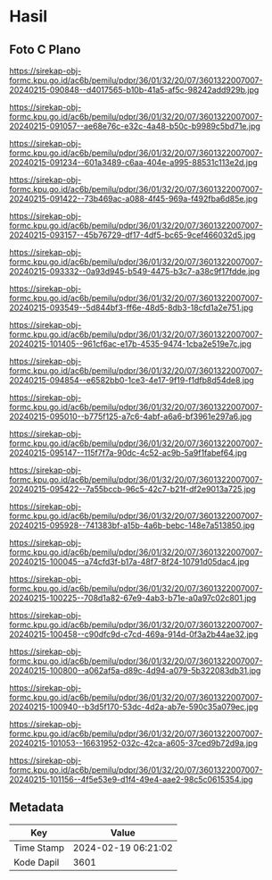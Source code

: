 # Hasil

## Foto C Plano

https://sirekap-obj-formc.kpu.go.id/ac6b/pemilu/pdpr/36/01/32/20/07/3601322007007-20240215-090848--d4017565-b10b-41a5-af5c-98242add929b.jpg

https://sirekap-obj-formc.kpu.go.id/ac6b/pemilu/pdpr/36/01/32/20/07/3601322007007-20240215-091057--ae68e76c-e32c-4a48-b50c-b9989c5bd71e.jpg

https://sirekap-obj-formc.kpu.go.id/ac6b/pemilu/pdpr/36/01/32/20/07/3601322007007-20240215-091234--601a3489-c6aa-404e-a995-88531c113e2d.jpg

https://sirekap-obj-formc.kpu.go.id/ac6b/pemilu/pdpr/36/01/32/20/07/3601322007007-20240215-091422--73b469ac-a088-4f45-969a-f492fba6d85e.jpg

https://sirekap-obj-formc.kpu.go.id/ac6b/pemilu/pdpr/36/01/32/20/07/3601322007007-20240215-093157--45b76729-df17-4df5-bc65-9cef466032d5.jpg

https://sirekap-obj-formc.kpu.go.id/ac6b/pemilu/pdpr/36/01/32/20/07/3601322007007-20240215-093332--0a93d945-b549-4475-b3c7-a38c9f17fdde.jpg

https://sirekap-obj-formc.kpu.go.id/ac6b/pemilu/pdpr/36/01/32/20/07/3601322007007-20240215-093549--5d844bf3-ff6e-48d5-8db3-18cfd1a2e751.jpg

https://sirekap-obj-formc.kpu.go.id/ac6b/pemilu/pdpr/36/01/32/20/07/3601322007007-20240215-101405--961cf6ac-e17b-4535-9474-1cba2e519e7c.jpg

https://sirekap-obj-formc.kpu.go.id/ac6b/pemilu/pdpr/36/01/32/20/07/3601322007007-20240215-094854--e6582bb0-1ce3-4e17-9f19-f1dfb8d54de8.jpg

https://sirekap-obj-formc.kpu.go.id/ac6b/pemilu/pdpr/36/01/32/20/07/3601322007007-20240215-095010--b775f125-a7c6-4abf-a6a6-bf3961e297a6.jpg

https://sirekap-obj-formc.kpu.go.id/ac6b/pemilu/pdpr/36/01/32/20/07/3601322007007-20240215-095147--115f7f7a-90dc-4c52-ac9b-5a9f1fabef64.jpg

https://sirekap-obj-formc.kpu.go.id/ac6b/pemilu/pdpr/36/01/32/20/07/3601322007007-20240215-095422--7a55bccb-96c5-42c7-b21f-df2e9013a725.jpg

https://sirekap-obj-formc.kpu.go.id/ac6b/pemilu/pdpr/36/01/32/20/07/3601322007007-20240215-095928--741383bf-a15b-4a6b-bebc-148e7a513850.jpg

https://sirekap-obj-formc.kpu.go.id/ac6b/pemilu/pdpr/36/01/32/20/07/3601322007007-20240215-100045--a74cfd3f-b17a-48f7-8f24-10791d05dac4.jpg

https://sirekap-obj-formc.kpu.go.id/ac6b/pemilu/pdpr/36/01/32/20/07/3601322007007-20240215-100225--708d1a82-67e9-4ab3-b71e-a0a97c02c801.jpg

https://sirekap-obj-formc.kpu.go.id/ac6b/pemilu/pdpr/36/01/32/20/07/3601322007007-20240215-100458--c90dfc9d-c7cd-469a-914d-0f3a2b44ae32.jpg

https://sirekap-obj-formc.kpu.go.id/ac6b/pemilu/pdpr/36/01/32/20/07/3601322007007-20240215-100800--a062af5a-d89c-4d94-a079-5b322083db31.jpg

https://sirekap-obj-formc.kpu.go.id/ac6b/pemilu/pdpr/36/01/32/20/07/3601322007007-20240215-100940--b3d5f170-53dc-4d2a-ab7e-590c35a079ec.jpg

https://sirekap-obj-formc.kpu.go.id/ac6b/pemilu/pdpr/36/01/32/20/07/3601322007007-20240215-101053--16631952-032c-42ca-a605-37ced9b72d9a.jpg

https://sirekap-obj-formc.kpu.go.id/ac6b/pemilu/pdpr/36/01/32/20/07/3601322007007-20240215-101156--4f5e53e9-d1f4-49e4-aae2-98c5c0615354.jpg


## Metadata

| Key        | Value               |
| ---------- | ------------------- |
| Time Stamp | 2024-02-19 06:21:02 |
| Kode Dapil | 3601                |



